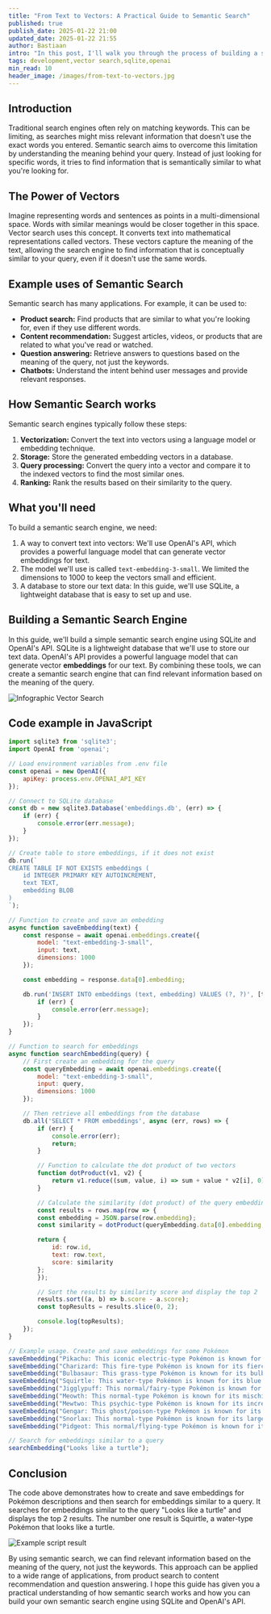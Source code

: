 ```yaml
---
title: "From Text to Vectors: A Practical Guide to Semantic Search"
published: true
publish_date: 2025-01-22 21:00
updated_date: 2025-01-22 21:55
author: Bastiaan
intro: "In this post, I'll walk you through the process of building a semantic search engine using SQLite and OpenAI's API."
tags: development,vector search,sqlite,openai
min_read: 10
header_image: /images/from-text-to-vectors.jpg
---
```

## Introduction
Traditional search engines often rely on matching keywords. This can be limiting, as searches might miss relevant information that doesn't use the exact words you entered. Semantic search aims to overcome this limitation by understanding the meaning behind your query. Instead of just looking for specific words, it tries to find information that is semantically similar to what you're looking for.

## The Power of Vectors
Imagine representing words and sentences as points in a multi-dimensional space. Words with similar meanings would be closer together in this space. Vector search uses this concept. It converts text into mathematical representations called vectors. These vectors capture the meaning of the text, allowing the search engine to find information that is conceptually similar to your query, even if it doesn't use the same words.

## Example uses of Semantic Search
Semantic search has many applications. For example, it can be used to:
- **Product search:** Find products that are similar to what you're looking for, even if they use different words.
- **Content recommendation:** Suggest articles, videos, or products that are related to what you've read or watched.
- **Question answering:** Retrieve answers to questions based on the meaning of the query, not just the keywords.
- **Chatbots:** Understand the intent behind user messages and provide relevant responses.

## How Semantic Search works
Semantic search engines typically follow these steps:
1. **Vectorization:** Convert the text into vectors using a language model or embedding technique.
2. **Storage:** Store the generated embedding vectors in a database.
3. **Query processing:** Convert the query into a vector and compare it to the indexed vectors to find the most similar ones.
4. **Ranking:** Rank the results based on their similarity to the query.

## What you'll need
To build a semantic search engine, we need:
1. A way to convert text into vectors: We'll use OpenAI's API, which provides a powerful language model that can generate vector embeddings for text.
2. The model we'll use is called `text-embedding-3-small`. We limited the dimensions to 1000 to keep the vectors small and efficient.
3. A database to store our text data: In this guide, we'll use SQLite, a lightweight database that is easy to set up and use.

## Building a Semantic Search Engine
In this guide, we'll build a simple semantic search engine using SQLite and OpenAI's API. SQLite is a lightweight database that we'll use to store our text data. OpenAI's API provides a powerful language model that can generate vector **embeddings** for our text. By combining these tools, we can create a semantic search engine that can find relevant information based on the meaning of the query.

![Infographic Vector Search](/images/infographic-vector-search.jpg)

## Code example in JavaScript

```javascript
import sqlite3 from 'sqlite3';
import OpenAI from 'openai';

// Load environment variables from .env file
const openai = new OpenAI({
    apiKey: process.env.OPENAI_API_KEY
});

// Connect to SQLite database
const db = new sqlite3.Database('embeddings.db', (err) => {
    if (err) {
        console.error(err.message);
    }
});

// Create table to store embeddings, if it does not exist
db.run(`
CREATE TABLE IF NOT EXISTS embeddings (
    id INTEGER PRIMARY KEY AUTOINCREMENT,
    text TEXT,
    embedding BLOB
)
`);

// Function to create and save an embedding
async function saveEmbedding(text) {
    const response = await openai.embeddings.create({
        model: "text-embedding-3-small",
        input: text,
        dimensions: 1000
    });

    const embedding = response.data[0].embedding;

    db.run('INSERT INTO embeddings (text, embedding) VALUES (?, ?)', [text, JSON.stringify(embedding)], (err) => {
        if (err) {
            console.error(err.message);
        }
    });
}

// Function to search for embeddings
async function searchEmbedding(query) {
    // First create an embedding for the query
    const queryEmbedding = await openai.embeddings.create({
        model: "text-embedding-3-small",
        input: query,
        dimensions: 1000
    });

    // Then retrieve all embeddings from the database
    db.all('SELECT * FROM embeddings', async (err, rows) => {
        if (err) {
            console.error(err);
            return;
        }

        // Function to calculate the dot product of two vectors
        function dotProduct(v1, v2) {
            return v1.reduce((sum, value, i) => sum + value * v2[i], 0);
        }

        // Calculate the similarity (dot product) of the query embedding with each row
        const results = rows.map(row => {
        const embedding = JSON.parse(row.embedding);
        const similarity = dotProduct(queryEmbedding.data[0].embedding, embedding);

        return {
            id: row.id,
            text: row.text,
            score: similarity
        };
        });

        // Sort the results by similarity score and display the top 2
        results.sort((a, b) => b.score - a.score);
        const topResults = results.slice(0, 2);

        console.log(topResults);
    });
}

// Example usage. Create and save embeddings for some Pokémon
saveEmbedding("Pikachu: This iconic electric-type Pokémon is known for its cheerful personality and its powerful electric attacks, such as Thunderbolt and Quick Attack. Pikachu is a fan favorite and has become a symbol of the Pokémon franchise.");
saveEmbedding("Charizard: This fire-type Pokémon is known for its fierce appearance and its powerful fire attacks, such as Flamethrower and Fire Spin. Charizard is a popular choice among trainers and is often considered one of the strongest Pokémon in battle.");
saveEmbedding("Bulbasaur: This grass-type Pokémon is known for its bulb on its back, which grows into a large plant as it evolves. Bulbasaur is a friendly and loyal Pokémon that is often chosen by new trainers as their first Pokémon.");
saveEmbedding("Squirtle: This water-type Pokémon is known for its blue skin and its powerful water attacks, such as Water Gun and Hydro Pump. Squirtle is a playful and mischievous Pokémon that is often seen wearing sunglasses.");
saveEmbedding("Jigglypuff: This normal/fairy-type Pokémon is known for its round shape and its ability to put others to sleep with its soothing song. Jigglypuff is a cute and friendly Pokémon that is often seen in Pokémon contests.");
saveEmbedding("Meowth: This normal-type Pokémon is known for its mischievous behavior and its ability to speak human language. Meowth is a clever and cunning Pokémon that is often seen working with Team Rocket to steal other Pokémon.");
saveEmbedding("Mewtwo: This psychic-type Pokémon is known for its incredible psychic powers and its fierce appearance. Mewtwo is a legendary Pokémon that was created through genetic manipulation and is considered one of the most powerful Pokémon in existence.");
saveEmbedding("Gengar: This ghost/poison-type Pokémon is known for its mischievous behavior and its ability to hide in the shadows. Gengar is a playful and cunning Pokémon that is often seen playing pranks on other Pokémon.");
saveEmbedding("Snorlax: This normal-type Pokémon is known for its large size and its ability to sleep for long periods of time. Snorlax is a lazy and relaxed Pokémon that is often seen blocking paths and causing trouble for trainers.");
saveEmbedding("Pidgeot: This normal/flying-type Pokémon is known for its large wings and its ability to fly at high speeds. Pidgeot is a majestic and powerful Pokémon that is often seen leading flocks of other bird Pokémon.");

// Search for embeddings similar to a query
searchEmbedding("Looks like a turtle");
```

## Conclusion
The code above demonstrates how to create and save embeddings for Pokémon descriptions and then search for embeddings similar to a query.
It searches for embeddings similar to the query "Looks like a turtle" and displays the top 2 results. The number one result is Squirtle, a water-type Pokémon that looks like a turtle.

![Example script result](/images/result-vector-search.png)

By using semantic search, we can find relevant information based on the meaning of the query, not just the keywords. This approach can be applied to a wide range of applications, from product search to content recommendation and question answering. I hope this guide has given you a practical understanding of how semantic search works and how you can build your own semantic search engine using SQLite and OpenAI's API.
